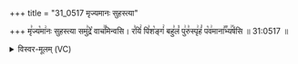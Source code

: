 +++
title = "31_0517 मृज्यमानः सुहस्त्या"

+++
मृ꣣ज्य꣡मा꣢नः सुहस्त्या समु꣣द्रे꣡ वाच꣢꣯मिन्वसि। र꣣यिं꣢ पि꣣श꣡ङ्गं꣢ बहु꣣लं꣡ पु꣢रु꣣स्पृ꣢हं꣣ प꣡व꣢माना꣣꣬भ्य꣢꣯र्षसि ॥ 31:0517 ॥

<details><summary>विस्वर-मूलम् (VC)</summary>

मृज्यमानः सुहस्त्या समुद्रे वाचमिन्वसि । रयिं पिशङ्गं बहुलं पुरुस्पृहं पवमानाभ्यर्षसि ॥५१७॥
</details>